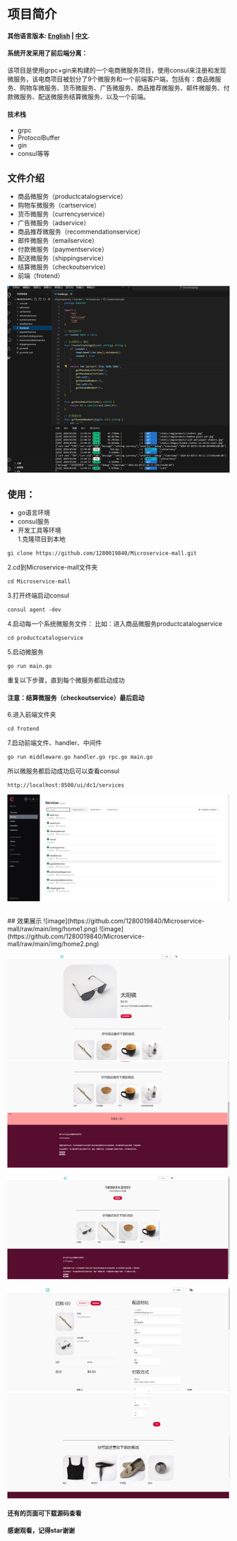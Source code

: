 # 项目简介
#### 其他语言版本: [English](README_en.md) | [中文](README.md).
#### 系统开发采用了前后端分离：
该项目是使用grpc+gin来构建的一个电商微服务项目，使用consul来注册和发现微服务，该电商项目被划分了9个微服务和一个前端客户端，包括有：商品微服务、购物车微服务、货币微服务、广告微服务、商品推荐微服务、邮件微服务、付款微服务、配送微服务结算微服务、以及一个前端。
#### 技术栈
* grpc
* ProtocolBuffer
* gin
* consul等等
  
## 文件介绍
* 商品微服务（productcatalogservice）
* 购物车微服务（cartservice）
* 货币微服务（currencyservice）
* 广告微服务（adservice）
* 商品推荐微服务（recommendationservice）
* 邮件微服务（emailservice）
* 付款微服务（paymentservice）
* 配送微服务（shippingservice）
* 结算微服务（checkoutservice）
* 前端（frotend）

![image](https://github.com/1280019840/Microservice-mall/raw/main/img/mic.png)


## 使用：
* go语言环境
* consul服务
* 开发工具等环境<br>
1.克隆项目到本地
```
gi clone https://github.com/1280019840/Microservice-mall.git
```
2.cd到Microservice-mall文件夹
```
cd Microservice-mall
```
3.打开终端启动consul
```
consul agent -dev
```
4.启动每一个系统微服务文件：
比如：进入商品微服务productcatalogservice
```
cd productcatalogservice
```
5.启动微服务
```
go run main.go
```
重复以下步骤，直到每个微服务都启动成功
#### 注意：结算微服务（checkoutservice）最后启动
6.进入前端文件夹
```
cd frotend
```
7.启动前端文件、handler、中间件
```
go run middleware.go handler.go rpc.go main.go
```
所以微服务都启动成功后可以查看consul
```
http://localhost:8500/ui/dc1/services
```
![image](https://github.com/1280019840/Microservice-mall/raw/main/img/consul.png)

<br>
## 效果展示
![image](https://github.com/1280019840/Microservice-mall/raw/main/img/home1.png)
![image](https://github.com/1280019840/Microservice-mall/raw/main/img/home2.png)

![image](https://github.com/1280019840/Microservice-mall/raw/main/img/details1.png)
![image](https://github.com/1280019840/Microservice-mall/raw/main/img/details2.png)

![image](https://github.com/1280019840/Microservice-mall/raw/main/img/cart_nil.png)

![image](https://github.com/1280019840/Microservice-mall/raw/main/img/pay1.png)
![image](https://github.com/1280019840/Microservice-mall/raw/main/img/pay2.png)
#### 还有的页面可下载源码查看<br>
#### 感谢观看，记得star谢谢

